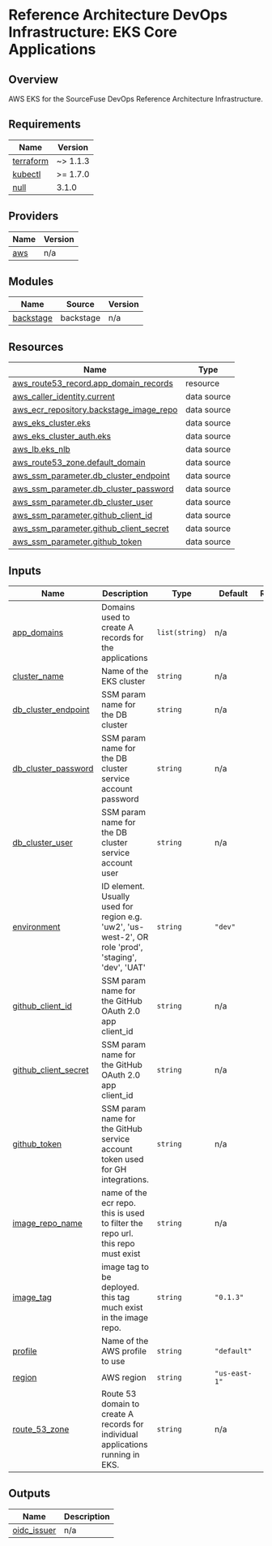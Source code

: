 # Reference Architecture DevOps Infrastructure: EKS Core Applications  

## Overview

AWS EKS for the SourceFuse DevOps Reference Architecture Infrastructure. 

<!-- BEGINNING OF PRE-COMMIT-TERRAFORM DOCS HOOK -->
## Requirements

| Name | Version |
|------|---------|
| <a name="requirement_terraform"></a> [terraform](#requirement\_terraform) | ~> 1.1.3 |
| <a name="requirement_kubectl"></a> [kubectl](#requirement\_kubectl) | >= 1.7.0 |
| <a name="requirement_null"></a> [null](#requirement\_null) | 3.1.0 |

## Providers

| Name | Version |
|------|---------|
| <a name="provider_aws"></a> [aws](#provider\_aws) | n/a |

## Modules

| Name | Source | Version |
|------|--------|---------|
| <a name="module_backstage"></a> [backstage](#module\_backstage) | backstage | n/a |

## Resources

| Name | Type |
|------|------|
| [aws_route53_record.app_domain_records](https://registry.terraform.io/providers/hashicorp/aws/latest/docs/resources/route53_record) | resource |
| [aws_caller_identity.current](https://registry.terraform.io/providers/hashicorp/aws/latest/docs/data-sources/caller_identity) | data source |
| [aws_ecr_repository.backstage_image_repo](https://registry.terraform.io/providers/hashicorp/aws/latest/docs/data-sources/ecr_repository) | data source |
| [aws_eks_cluster.eks](https://registry.terraform.io/providers/hashicorp/aws/latest/docs/data-sources/eks_cluster) | data source |
| [aws_eks_cluster_auth.eks](https://registry.terraform.io/providers/hashicorp/aws/latest/docs/data-sources/eks_cluster_auth) | data source |
| [aws_lb.eks_nlb](https://registry.terraform.io/providers/hashicorp/aws/latest/docs/data-sources/lb) | data source |
| [aws_route53_zone.default_domain](https://registry.terraform.io/providers/hashicorp/aws/latest/docs/data-sources/route53_zone) | data source |
| [aws_ssm_parameter.db_cluster_endpoint](https://registry.terraform.io/providers/hashicorp/aws/latest/docs/data-sources/ssm_parameter) | data source |
| [aws_ssm_parameter.db_cluster_password](https://registry.terraform.io/providers/hashicorp/aws/latest/docs/data-sources/ssm_parameter) | data source |
| [aws_ssm_parameter.db_cluster_user](https://registry.terraform.io/providers/hashicorp/aws/latest/docs/data-sources/ssm_parameter) | data source |
| [aws_ssm_parameter.github_client_id](https://registry.terraform.io/providers/hashicorp/aws/latest/docs/data-sources/ssm_parameter) | data source |
| [aws_ssm_parameter.github_client_secret](https://registry.terraform.io/providers/hashicorp/aws/latest/docs/data-sources/ssm_parameter) | data source |
| [aws_ssm_parameter.github_token](https://registry.terraform.io/providers/hashicorp/aws/latest/docs/data-sources/ssm_parameter) | data source |

## Inputs

| Name | Description | Type | Default | Required |
|------|-------------|------|---------|:--------:|
| <a name="input_app_domains"></a> [app\_domains](#input\_app\_domains) | Domains used to create A records for the applications | `list(string)` | n/a | yes |
| <a name="input_cluster_name"></a> [cluster\_name](#input\_cluster\_name) | Name of the EKS cluster | `string` | n/a | yes |
| <a name="input_db_cluster_endpoint"></a> [db\_cluster\_endpoint](#input\_db\_cluster\_endpoint) | SSM param name for the DB cluster | `string` | n/a | yes |
| <a name="input_db_cluster_password"></a> [db\_cluster\_password](#input\_db\_cluster\_password) | SSM param name for the DB cluster service account password | `string` | n/a | yes |
| <a name="input_db_cluster_user"></a> [db\_cluster\_user](#input\_db\_cluster\_user) | SSM param name for the DB cluster service account user | `string` | n/a | yes |
| <a name="input_environment"></a> [environment](#input\_environment) | ID element. Usually used for region e.g. 'uw2', 'us-west-2', OR role 'prod', 'staging', 'dev', 'UAT' | `string` | `"dev"` | no |
| <a name="input_github_client_id"></a> [github\_client\_id](#input\_github\_client\_id) | SSM param name for the  GitHub OAuth 2.0 app client\_id | `string` | n/a | yes |
| <a name="input_github_client_secret"></a> [github\_client\_secret](#input\_github\_client\_secret) | SSM param name for the GitHub OAuth 2.0 app client\_id | `string` | n/a | yes |
| <a name="input_github_token"></a> [github\_token](#input\_github\_token) | SSM param name for the GitHub service account token used for GH integrations. | `string` | n/a | yes |
| <a name="input_image_repo_name"></a> [image\_repo\_name](#input\_image\_repo\_name) | name of the ecr repo. this is used to filter the repo url. this repo must exist | `string` | n/a | yes |
| <a name="input_image_tag"></a> [image\_tag](#input\_image\_tag) | image tag to be deployed. this tag much exist in the image repo. | `string` | `"0.1.3"` | no |
| <a name="input_profile"></a> [profile](#input\_profile) | Name of the AWS profile to use | `string` | `"default"` | no |
| <a name="input_region"></a> [region](#input\_region) | AWS region | `string` | `"us-east-1"` | no |
| <a name="input_route_53_zone"></a> [route\_53\_zone](#input\_route\_53\_zone) | Route 53 domain to create A records for individual applications running in EKS. | `string` | n/a | yes |

## Outputs

| Name | Description |
|------|-------------|
| <a name="output_oidc_issuer"></a> [oidc\_issuer](#output\_oidc\_issuer) | n/a |
<!-- END OF PRE-COMMIT-TERRAFORM DOCS HOOK -->

